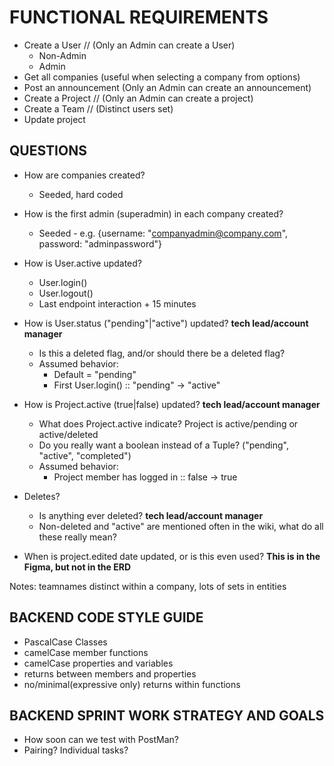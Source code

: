 FUNCTIONAL REQUIREMENTS
===============================

- Create a User // (Only an Admin can create a User)
    - Non-Admin
    - Admin
- Get all companies (useful when selecting a company from options)
- Post an announcement (Only an Admin can create an announcement)
- Create a Project // (Only an Admin can create a project)
- Create a Team // (Distinct users set)
- Update project


QUESTIONS
---

- How are companies created?
    - Seeded, hard coded

- How is the first admin (superadmin) in each company created?
    - Seeded - e.g. {username: "companyadmin@company.com", password: "adminpassword"}

- How is User.active updated? 
    - User.login()
    - User.logout()
    - Last endpoint interaction + 15 minutes

- How is User.status ("pending"|"active") updated? **tech lead/account manager**
    - Is this a deleted flag, and/or should there be a deleted flag?
    - Assumed behavior:
        - Default = "pending"
        - First User.login() :: "pending" -> "active" 

- How is Project.active (true|false) updated? **tech lead/account manager**
    - What does Project.active indicate? Project is active/pending or active/deleted
    - Do you really want a boolean instead of a Tuple? ("pending", "active", "completed")
    - Assumed behavior: 
        - Project member has logged in :: false -> true

- Deletes? 
    - Is anything ever deleted? **tech lead/account manager**
    - Non-deleted and "active" are mentioned often in the wiki, what do all these really mean? 

- When is project.edited date updated, or is this even used? **This is in the Figma, but not in the ERD**





Notes:
teamnames distinct within a company, lots of sets in entities

BACKEND CODE STYLE GUIDE
---

- PascalCase Classes
- camelCase member functions
- camelCase properties and variables
- returns between members and properties
- no/minimal(expressive only) returns within functions


BACKEND SPRINT WORK STRATEGY AND GOALS
---

- How soon can we test with PostMan?
- Pairing? Individual tasks?